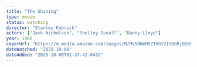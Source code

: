 ```yaml
---
title: "The Shining"
type: movie
status: watching
director: "Stanley Kubrick"
actors: ["Jack Nicholson", "Shelley Duvall", "Danny Lloyd"]
year: 1980
coverUrl: "https://m.media-amazon.com/images/M/MV5BNmM5ZThhY2ItOGRjOS00NzZiLWEwYTItNDgyMjFkOTgxMmRiXkEyXkFqcGc@._V1_SX300.jpg"
dateWatched: "2025-10-08"
dateAdded: "2025-10-08T01:37:42.043Z"
---
```


